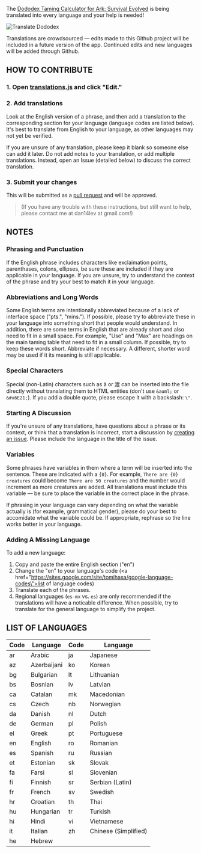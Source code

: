 The [Dododex Taming Calculator for Ark: Survival Evolved](http://www.dododex.com) is being translated into every language and your help is needed!

![Translate Dododex](https://raw.githubusercontent.com/dododex/translations/master/translate.png?2)

Translations are crowdsourced — edits made to this Github project will be included in a future version of the app. Continued edits and new languages will be added through Github.

## HOW TO CONTRIBUTE

### 1. Open [translations.js](translations.js) and click "Edit."
### 2. Add translations
Look at the English version of a phrase, and then add a translation to the corresponding section for your language (language codes are listed below). It's best to translate from English to your language, as other languages may not yet be verified.

If you are unsure of any translation, please keep it blank so someone else can add it later. Do not add notes to your translation, or add multiple translations. Instead, open an Issue (detailed below) to discuss the correct translation. 

### 3. Submit your changes
This will be submitted as a [pull request](https://help.github.com/articles/using-pull-requests/) and will be approved.

> (If you have any trouble with these instructions, but still want to help, please contact me at dan14lev at gmail.com!)

## NOTES

### Phrasing and Punctuation
If the English phrase includes characters like exclaimation points, parenthases, colons, ellipses, be sure these are included if they are applicable in your language. If you are unsure, try to understand the context of the phrase and try your best to match it in your language.

### Abbreviations and Long Words
Some English terms are intentionally abbreviated because of a lack of interface space ("pts.", "mins."). If possible, please try to abbreviate these in your language into something short that people would understand. In addition, there are some terms in English that are already short and also need to fit in a small space. For example, "Use" and "Max" are headings on the main taming table that need to fit in a small column. If possible, try to keep these words short. Abbreviate if necessary. A different, shorter word may be used if it its meaning is still applicable. 

### Special Characters
Special (non-Latin) characters such as ä or 渡 can be inserted into the file directly without translating them to HTML entities (don't use `&auml;` or `&#x6E21;`). If you add a double quote, please escape it with a backslash: `\"`.

### Starting A Discussion
If you're unsure of any translations, have questions about a phrase or its context, or think that a translation is incorrect, start a discussion by [creating an issue](https://github.com/dododex/translations/issues/new). Please include the language in the title of the issue.

### Variables
Some phrases have variables in them where a term will be inserted into the sentence. These are indicated with a `{0}`. For example, `There are {0} creatures` could become `There are 50 creatures` and the number would increment as more creatures are added. All translations must include this variable — be sure to place the variable in the correct place in the phrase.

If phrasing in your language can vary depending on what the variable actually is (for example, grammatical gender), please do your best to accomidate what the variable could be. If appropriate, rephrase so the line works better in your language.

### Adding A Missing Language
To add a new language: 

1. Copy and paste the entire English section ("en")
2. Change the "en" to your language's code (<a href=\"https://sites.google.com/site/tomihasa/google-language-codes\">list of language codes</a>)
3. Translate each of the phrases.
4. Regional languages (`es-mx` vs. `es`) are only recommended if the translations will have a noticable difference. When possible, try to translate for the general language to simplify the project.

## LIST OF LANGUAGES

| Code | Language | Code | Language |
| ---- | -------- | ---- | -------- |
| ar | Arabic | ja | Japanese |
| az | Azerbaijani | ko | Korean |
| bg | Bulgarian | lt | Lithuanian |
| bs | Bosnian | lv | Latvian |
| ca | Catalan | mk | Macedonian |
| cs | Czech | nb | Norwegian |
| da | Danish | nl | Dutch |
| de | German | pl | Polish |
| el | Greek | pt | Portuguese |
| en | English | ro | Romanian |
| es | Spanish | ru | Russian |
| et | Estonian | sk | Slovak |
| fa | Farsi | sl | Slovenian |
| fi | Finnish | sr | Serbian (Latin) |
| fr | French | sv | Swedish |
| hr | Croatian | th | Thai |
| hu | Hungarian | tr | Turkish |
| hi | Hindi | vi | Vietnamese |
| it | Italian | zh | Chinese (Simplified) |
| he | Hebrew |

